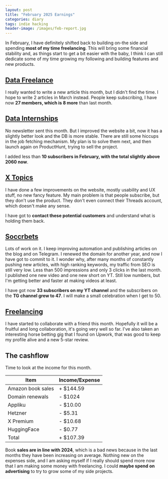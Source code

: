 ```yaml
---
layout: post
title: "February 2025 Earnings"
categories: diary
tags: indie hacking
header-image: /images/feb-report.jpg
---
```


In February, I have definitely shifted back to building on-the side and spending **most of my time freelancing**. This will bring some financial stability and, as things start to get a bit easier with the baby, I think I can still dedicate some of my time growing my following and building features and new products.

## [Data Freelance][tg-datafreelance]

I really wanted to write a new article this month, but I didn't find the time. I hope to write 2 articles in March instead. People keep subscribing, I have now **27 members, which is 8 more** than last month.

## [Data Internships][datainternships]

No newsletter sent this month. But I improved the website a bit, now it has a slightly better look and the DB is more stable. There are still some hiccups in the job fetching mechanism. My plan is to solve them next, and then launch again on ProductHunt, trying to sell the project.

I added less than **10 subscribers in February, with the total slightly above 2060 now**.

## [X Topics][xtopics]

I have done a few improvements on the website, mostly usability and UX stuff, no new fancy feature.
My main problem is that people subscribe, but they don't use the product. They don't even connect their Threads account, which doesn't make any sense.

I have got to **contact these potential customers** and understand what is holding them back.

## [Soccrbets][soccrbets]

Lots of work on it. I keep improving automation and publishing articles on the blog and on Telegram. I renewed the domain for another year, and now I have got to commit to it.
I wonder why, after many months of constantly pushing new articles, with high ranking keywords, my traffic from SEO is still very low. Less than 500 impressions and only 3 clicks in the last month. I published one new video and one new short on YT. Still low numbers, but I'm getting better and faster at making videos at least.

I have got now **33 subscribers on my YT channel** and the subscribers on the **TG channel grew to 47**. I will make a small celebration when I get to 50.

## [Freelancing][personal]

I have started to collaborate with a friend this month. Hopefully it will be a fruitful and long collaboration, it's going very well so far. I've also taken an interesting horse betting gig that I found on Upwork, that was good to keep my profile alive and a new 5-star review.

## The cashflow

Time to look at the income for this month.

| Item              | Income/Expense |
| ----------------- | -------------- |
| Amazon book sales | + $144.59      |
| Domain renewals   | - $1024        |
| Appliku           | - $10.00       |
| Hetzner           | - $5.31        |
| X Premium         | - $10.68       |
| HuggingFace       | - $0.77        |
| Total             | + $107.39      |

Book **sales are in line with 2024**, which is a bad news because in the last months they have been increasing on average. Nothing new on the expenses side, and I am asking myself if I really should spend more now that I am making some money with freelancing. I could **maybe spend on advertising** to try to grow some of my side projects.

[soccrbets]: https://soccrbets.com
[xtopics]: https://xtopics.co
[personal]: https://x.com/tropianhs
[datainternships]: https://datainternships.co
[telegram-soccrbets]: https://t.me/soccrbets
[soccrbets-video]: https://youtu.be/4US_E-1cL0w
[tg-datafreelance]: https://t.me/datafreelance
[yt-video]: https://youtu.be/WXE_ewe6zqM
